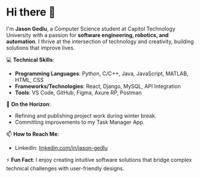 # Hi there 👋

I'm **Jason Gedlu**, a Computer Science student at Capitol Technology University with a passion for **software engineering, robotics, and automation**. I thrive at the intersection of technology and creativity, building solutions that improve lives.

💻 **Technical Skills**:
- **Programming Languages**: Python, C/C++, Java, JavaScript, MATLAB, HTML, CSS
- **Frameworks/Technologies**: React, Django, MySQL, API Integration
- **Tools**: VS Code, GitHub, Figma, Axure RP, Postman

🔭 **On the Horizon**:
- Refining and publishing project work during winter break.
- Committing improvements to my Task Manager App.

📫 **How to Reach Me**:
- LinkedIn: [linkedin.com/in/jason-gedlu](https://linkedin.com/in/jason-gedlu)

⚡ **Fun Fact**: I enjoy creating intuitive software solutions that bridge complex technical challenges with user-friendly designs.
